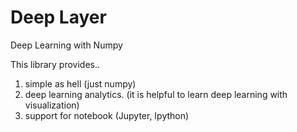# Deep Layer
Deep Learning with Numpy

This library provides..

1. simple as hell (just numpy)
2. deep learning analytics. (it is helpful to learn deep learning with visualization) 
3. support for notebook (Jupyter, Ipython)

